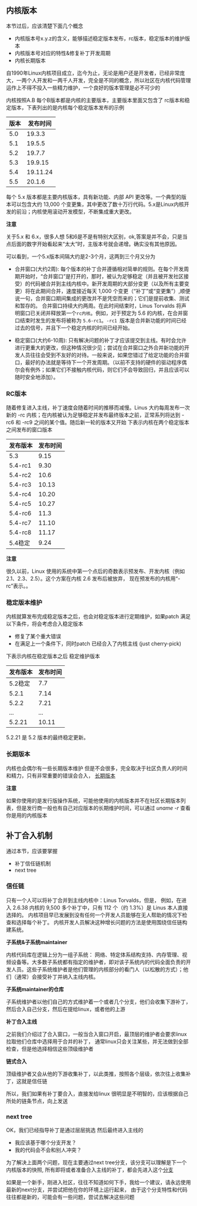 ## 内核版本

本节过后，应该清楚下面几个概念

- 内核版本号x.y.z的含义，能够描述稳定版本发布，rc版本，稳定版本的维护版本
- 内核版本号对应的特性&修复补丁开发周期
- 内核长期版本

自1990年Linux内核项目成立，迄今为止，无论是用户还是开发者，已经非常庞大，一两个人开发和一两千人开发，完全是不同的概念，所以社区在内核代码管理运作上不得不投入一些精力维护，一个良好的版本管理是必不可少的

内核按照A.B 每个B版本都是内核的主要版本，主要版本里面又包含了 rc版本和稳定版本，下表列出的是内核每个稳定版本发布的示例

| 版本  | 发布时间     |
| --- | -------- |
| 5.0 | 19.3.3   |
| 5.1 | 19.5.5   |
| 5.2 | 19.7.7   |
| 5.3 | 19.9.15  |
| 5.4 | 19.11.24 |
| 5.5 | 20.1.6   |

每个 5.x 版本都是主要内核版本，具有新功能、内部 API 更改等。一个典型的版本可以包含大约 13,000 个变更集，其中更改了数十万行代码。5.x是Linux内核开发的前沿；内核使用滚动开发模型，不断集成重大更改。

**注意**

关于5.x 和 6.x，很多人想 5和6是不是有特别大区别，ok,答案是并不会，只是当点后面的数字开始看起来“太大”时，主版本号就会递增。确实没有其他原因。

可以看到，一个5.x版本间隔大约是2-3个月，这两到三个月又分为

- 合并窗口(大约2周): 
  每个版本的补丁合并遵循相对简单的规则。在每个开发周期开始时，“合并窗口”是打开的，那时，被认为足够稳定（并且被开发社区接受）的代码被合并到主线内核中。新开发周期的大部分变更（以及所有主要变更）将在此期间合并，速度接近每天 1,000 个变更（“补丁”或“变更集”）,顺便说一句，合并窗口期间集成的更改并不是凭空而来的；它们是提前收集、测试和暂存的。
   合并窗口持续大约两周。在此时间结束时，Linus Torvalds 将声明窗口已关闭并释放第一个`rc内核`。例如，对于预定为 5.6 的内核，在合并窗口结束时发生的发布将被称为 `5.6-rc1`。`-rc1 `版本是合并新功能的时间已经过去的信号，并且下一个稳定内核的时间已经开始。

- 稳定窗口(大约6-10周): 
  只有解决问题的补丁才应该提交到主线。有时会允许进行更重大的更改，但这种情况很少见；尝试在合并窗口之外合并新功能的开发人员往往会受到不友好的对待。一般来说，如果您错过了给定功能的合并窗口，最好的办法就是等待下一个开发周期。（以前不支持的硬件的驱动程序偶尔会有例外；如果它们不接触内核代码，则它们不会导致回归，并且应该可以随时安全地添加）。

### RC版本

随着修复进入主线，补丁速度会随着时间的推移而减慢。Linus 大约每周发布一次新的 -rc 内核；在内核被认为足够稳定并发布最终版本之前，正常系列将达到 -rc6 和 -rc9 之间的某个值。随后新一轮的版本又开始
下表示内核在两个稳定版本之间发布的窗口版本

| 发布版本    | 发布时间  |
| ------- | ----- |
| 5.3     | 9.15  |
| 5.4-rc1 | 9.30  |
| 5.4-rc2 | 10.6  |
| 5.4-rc3 | 10.13 |
| 5.4-rc4 | 10.20 |
| 5.4-rc5 | 10.27 |
| 5.4-rc6 | 11.3  |
| 5.4-rc7 | 11.10 |
| 5.4-rc8 | 11.17 |
| 5.4稳定   | 9.24  |

**注意**

很久以前，Linux 使用的系统中第一个点后的奇数表示预发布、开发内核（例如 2.1、2.3、2.5）。这个方案在内核 2.6 发布后被放弃，
 现在预发布的内核用“-rc”表示。。

### 稳定版本维护

内核就算发布完成稳定版本之后，也会对稳定版本进行定期维护，如果patch 满足以下条件，将会考虑合入稳定版本

- 修复了某个重大错误
- 在满足上一个条件下，同时patch 已经合入了内核主线 (just cherry-pick)

下表示内核在稳定版本之后 稳定维护版本

| 发布版本   | 发布时间  |
| ------ | ----- |
| 5.2稳定  | 7.7   |
| 5.2.1  | 7.14  |
| 5.2.2  | 7.21  |
| ...    | ...   |
| 5.2.21 | 10.11 |

5.2.21 是 5.2 版本的最终稳定更新。

### 长期版本

内核也会偶尔有一些长期版本维护 但是不会很多，完全取决于社区负责人的时间和精力，只有非常重要的错误会合入， [长期版本](https://www.kernel.org/category/releases.html)

**注意**

如果你使用的是发行版操作系统，可能他使用的内核版本并不在社区长期版本列表，但是发行商一般也有自己对应版本的长期维护时间，可以通过 *uname -r* 查看你是用的内核版本

## 补丁合入机制

通过本节，应该要掌握

- 补丁信任链机制
- next tree

### 信任链

只有一个人可以将补丁合并到主线内核中：Linus Torvalds，但是，
例如，在进入 2.6.38 内核的 9,500 多个补丁中，只有 112 个（约 1.3%）是 Linus 本人直接选择的。
内核项目早已发展到没有任何一个开发人员能够在无人帮助的情况下检查和选择每个补丁。
内核开发人员解决这种增长问题的方法是使用围绕信任链构建系统。

**子系统&子系统maintainer**

内核代码库在逻辑上分为一组子系统：
网络、特定体系结构支持、内存管理、视频设备等。大多数子系统都有指定的维护者，即对该子系统内的代码全面负责的开发人员。这些子系统维护者是他们管理的内核部分的看门人（以松散的方式）；他们（通常）会接受补丁并纳入主线内核。

**子系统maintainer的仓库**

子系统维护者以他们自己的方式维护着一个或者几个分支，他们会收集下游补丁，然后合入自己分支，然后在提给linux，或者他的上游

**补丁合入主线**

之前我们介绍过了合入窗口，一般当合入窗口开启，最顶层的维护者会要求linux拉取他们仓库中选择用于合并的补丁，
通常linux只会关注某些，并无法做到全部检查，但是他选择相信这些顶级维护者

**链式合入**

顶级维护者又会从他的下游收集补丁，以此类推，按照各个层级，依次往上收集补丁，这就是信任链

所以，我们如果有补丁要合入，直接发给linux 很明显是不明智的，应该根据自己所处的链条节点，向上发送

### next tree

OK，我们已经指导补丁是通过层层挑选 然后最终进入主线的

- 我应该基于哪个分支开发？
- 我的代码会不会和别人冲突？

为了解决上面两个问题，现在主要通过next tree分支，该分支可以理解是下一个内核版本的快照,
所有即将或者准备合入主线的补丁，都会先进入这个[分支](https://www.kernel.org/pub/linux/kernel/next/)

如果是一个新手，刚进入社区，往往不知道如何下手，我给一个建议，请永远使用最新的next分支，并尝试把他在你的环境上运行起来，
由于这个分支特性和代码往往都是新的，可能会有一些问题，尝试去解决这些问题
